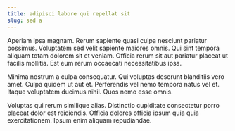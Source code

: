 ```yaml
---
title: adipisci labore qui repellat sit
slug: sed a
---
```


Aperiam ipsa magnam. Rerum sapiente quasi culpa nesciunt pariatur possimus. Voluptatem sed velit sapiente maiores omnis. Qui sint tempora aliquam totam dolorem sit et veniam. Officia rerum sit aut pariatur placeat ut facilis mollitia. Est eum rerum occaecati necessitatibus ipsa.

Minima nostrum a culpa consequatur. Qui voluptas deserunt blanditiis vero amet. Culpa quidem ut aut et. Perferendis vel nemo tempora natus vel et. Itaque voluptatem ducimus nihil. Quos nemo esse omnis.

Voluptas qui rerum similique alias. Distinctio cupiditate consectetur porro placeat dolor est reiciendis. Officia dolores officia ipsum quia quia exercitationem. Ipsum enim aliquam repudiandae.
